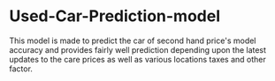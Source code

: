 # Used-Car-Prediction-model
This model is made to predict the car of second hand price's model accuracy and provides fairly well prediction depending upon the latest updates to the care prices as well as various locations taxes and other factor.
